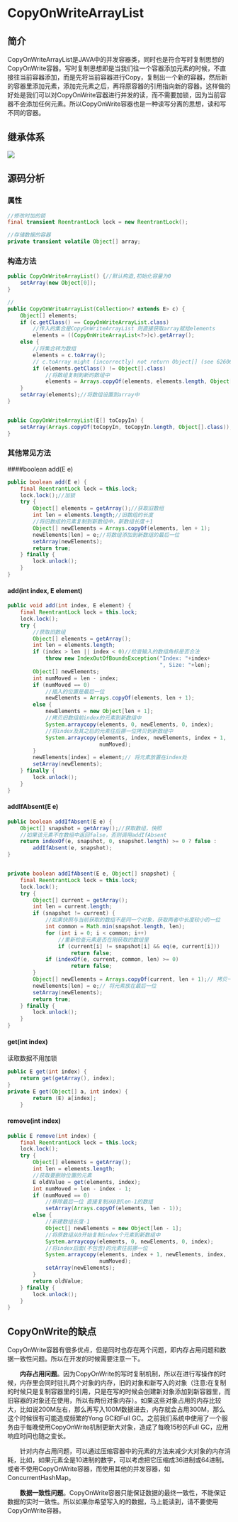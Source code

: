 # CopyOnWriteArrayList

## 简介

CopyOnWriteArrayList是JAVA中的并发容器类，同时也是符合写时复制思想的CopyOnWrite容器。写时复制思想即是当我们往一个容器添加元素的时候，不直接往当前容器添加，而是先将当前容器进行Copy，复制出一个新的容器，然后新的容器里添加元素，添加完元素之后，再将原容器的引用指向新的容器。这样做的好处是我们可以对CopyOnWrite容器进行并发的读，而不需要加锁，因为当前容器不会添加任何元素。所以CopyOnWrite容器也是一种读写分离的思想，读和写不同的容器。

## 继承体系

![](./CopyOnWriteArrayList.png)

## 源码分析

### 属性

```java
//修改时加的锁
final transient ReentrantLock lock = new ReentrantLock();

//存储数据的容器
private transient volatile Object[] array;
```

### 构造方法

```java
public CopyOnWriteArrayList() {//默认构造,初始化容量为0
    setArray(new Object[0]);
}

//
public CopyOnWriteArrayList(Collection<? extends E> c) {
    Object[] elements;
    if (c.getClass() == CopyOnWriteArrayList.class)
        //传入的集合是CopyOnWriteArrayList 则直接获取array赋给elements
        elements = ((CopyOnWriteArrayList<?>)c).getArray();
    else {
        //将集合转为数组
        elements = c.toArray();
        // c.toArray might (incorrectly) not return Object[] (see 6260652)
        if (elements.getClass() != Object[].class)
            //将数组复制到新的数组中
            elements = Arrays.copyOf(elements, elements.length, Object[].class);
    }
    setArray(elements);//将数组设置到array中
}


public CopyOnWriteArrayList(E[] toCopyIn) {
    setArray(Arrays.copyOf(toCopyIn, toCopyIn.length, Object[].class));
}
```

### 其他常见方法

####boolean add(E e)

```java
public boolean add(E e) {
    final ReentrantLock lock = this.lock;
    lock.lock();//加锁
    try {
        Object[] elements = getArray();//获取旧数组
        int len = elements.length;//旧数组的长度
        //将旧数组的元素复制到新数组中，新数组长度＋1
        Object[] newElements = Arrays.copyOf(elements, len + 1);
        newElements[len] = e;//将数组添加到新数组的最后一位
        setArray(newElements);
        return true;
    } finally {
        lock.unlock();
    }
}
```
#### add(int index, E element)

```java
public void add(int index, E element) {
    final ReentrantLock lock = this.lock;
    lock.lock();
    try {
        //获取旧数组
        Object[] elements = getArray();
        int len = elements.length;
        if (index > len || index < 0)//检查输入的数组角标是否合法
            throw new IndexOutOfBoundsException("Index: "+index+
                                                ", Size: "+len);
        Object[] newElements;
        int numMoved = len - index;
        if (numMoved == 0)
            //插入的位置是最后一位
            newElements = Arrays.copyOf(elements, len + 1);
        else {
            newElements = new Object[len + 1];
            //拷贝旧数组前index的元素到新数组中
            System.arraycopy(elements, 0, newElements, 0, index);
            //将index及其之后的元素往后挪一位拷贝到新数组中
            System.arraycopy(elements, index, newElements, index + 1,
                             numMoved);
        }
        newElements[index] = element;// 将元素放置在index处
        setArray(newElements);
    } finally {
        lock.unlock();
    }
}
```
#### addIfAbsent(E e)

```java
public boolean addIfAbsent(E e) {
    Object[] snapshot = getArray();//获取数组，快照
    //如果该元素不在数组中返回false，否则调用addIfAbsent
    return indexOf(e, snapshot, 0, snapshot.length) >= 0 ? false :
        addIfAbsent(e, snapshot);
}


private boolean addIfAbsent(E e, Object[] snapshot) {
    final ReentrantLock lock = this.lock;
    lock.lock();
    try {
        Object[] current = getArray();
        int len = current.length;
        if (snapshot != current) {
            //如果快照与当前获取的数组不是同一个对象，获取两者中长度较小的一位
            int common = Math.min(snapshot.length, len);
            for (int i = 0; i < common; i++)
                //重新检查元素是否在刚获取的数组里
                if (current[i] != snapshot[i] && eq(e, current[i]))
                    return false;
            if (indexOf(e, current, common, len) >= 0)
                    return false;
        }
        Object[] newElements = Arrays.copyOf(current, len + 1);// 拷贝一份n+1的数组
        newElements[len] = e;// 将元素放在最后一位
        setArray(newElements);
        return true;
    } finally {
        lock.unlock();
    }
}
```

#### get(int index)

读取数据不用加锁

```java
public E get(int index) {
    return get(getArray(), index);
} 
private E get(Object[] a, int index) {
        return (E) a[index];
    }
```
#### remove(int index)

```java
public E remove(int index) {
    final ReentrantLock lock = this.lock;
    lock.lock();
    try {
        Object[] elements = getArray();
        int len = elements.length;
        //获取要删除位置的元素
        E oldValue = get(elements, index);
        int numMoved = len - index - 1;
        if (numMoved == 0)
            //移除最后一位 直接复制从0到len-1的数组
            setArray(Arrays.copyOf(elements, len - 1));
        else {
            //新建数组长度-1
            Object[] newElements = new Object[len - 1];
            //将原数组从0开始复制index个元素到新数组中
            System.arraycopy(elements, 0, newElements, 0, index);
            //将index后面(不包含)的元素往前挪一位
            System.arraycopy(elements, index + 1, newElements, index,
                             numMoved);
            setArray(newElements);
        }
        return oldValue;
    } finally {
        lock.unlock();
    }
}
```
## CopyOnWrite的缺点　

CopyOnWrite容器有很多优点，但是同时也存在两个问题，即内存占用问题和数据一致性问题。所以在开发的时候需要注意一下。

　　**内存占用问题**。因为CopyOnWrite的写时复制机制，所以在进行写操作的时候，内存里会同时驻扎两个对象的内存，旧的对象和新写入的对象（注意:在复制的时候只是复制容器里的引用，只是在写的时候会创建新对象添加到新容器里，而旧容器的对象还在使用，所以有两份对象内存）。如果这些对象占用的内存比较大，比如说200M左右，那么再写入100M数据进去，内存就会占用300M，那么这个时候很有可能造成频繁的Yong GC和Full GC。之前我们系统中使用了一个服务由于每晚使用CopyOnWrite机制更新大对象，造成了每晚15秒的Full GC，应用响应时间也随之变长。

　　针对内存占用问题，可以通过压缩容器中的元素的方法来减少大对象的内存消耗，比如，如果元素全是10进制的数字，可以考虑把它压缩成36进制或64进制。或者不使用CopyOnWrite容器，而使用其他的并发容器，如ConcurrentHashMap。

　　**数据一致性问题**。CopyOnWrite容器只能保证数据的最终一致性，不能保证数据的实时一致性。所以如果你希望写入的的数据，马上能读到，请不要使用CopyOnWrite容器。